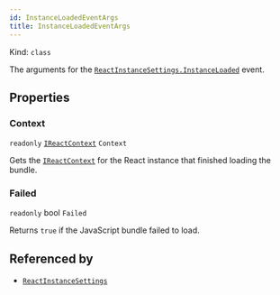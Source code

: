 ```yaml
---
id: InstanceLoadedEventArgs
title: InstanceLoadedEventArgs
---
```


Kind: `class`



The arguments for the [`ReactInstanceSettings.InstanceLoaded`](ReactInstanceSettings#instanceloaded) event.

## Properties
### Context
`readonly`  [`IReactContext`](IReactContext) `Context`

Gets the [`IReactContext`](IReactContext) for the React instance that finished loading the bundle.

### Failed
`readonly`  bool `Failed`

Returns `true` if the JavaScript bundle failed to load.






## Referenced by
- [`ReactInstanceSettings`](ReactInstanceSettings)
